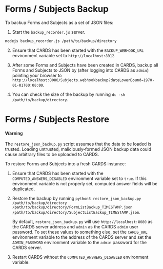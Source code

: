 Forms / Subjects Backup
=======================

To backup Forms and Subjects as a set of JSON files:

1. Start the `backup_recorder.js` server.
```bash
nodejs backup_recorder.js /path/to/backup/directory
```

2. Ensure that CARDS has been started with the `BACKUP_WEBHOOK_URL`
environment variable set to `http://localhost:8012`.

3. After some Forms and Subjects have been created in CARDS, backup all
Forms and Subjects to JSON by (after logging into CARDS as `admin`)
pointing your browser to
`http://localhost:8080/Subjects.webhookbackup?dateLowerBound=1970-01-01T00:00:00`.

4. You can check the size of the backup by running `du -sh /path/to/backup/directory`.

Forms / Subjects Restore
========================

#### Warning

The `restore_json_backup.py` script assumes that the data to be loaded
is trusted. Loading untrusted, maliciously-formed JSON backup data could
cause arbitrary files to be uploaded to CARDS.

To restore Forms and Subjects into a fresh CARDS instance:

1. Ensure that CARDS has been started with the `COMPUTED_ANSWERS_DISABLED`
environment variable set to `true`. If this environment variable is not
properly set, computed answer fields will be duplicated.

2. Restore the backup by running `python3 restore_json_backup.py /path/to/backup/directory /path/to/backup/directory/FormListBackup_TIMESTAMP.json /path/to/backup/directory/SubjectListBackup_TIMESTAMP.json`.

    By default, `restore_json_backup.py` will use `http://localhost:8080`
as the CARDS server address and `admin` as the CARDS `admin` user password.
To set these values to something else, set the `CARDS_URL` environment
variable to the address of the CARDS server and set the `ADMIN_PASSWORD`
environment variable to the `admin` password for the CARDS server.

3. Restart CARDS without the `COMPUTED_ANSWERS_DISABLED` environment variable.
